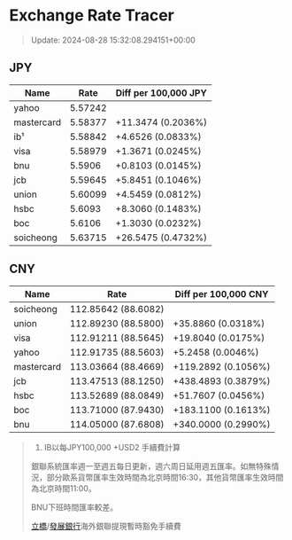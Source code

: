 # Exchange Rate Tracer

> Update: 2024-08-28 15:32:08.294151+00:00

## JPY

| Name       |    Rate | Diff per 100,000 JPY   |
|------------|---------|------------------------|
| yahoo      | 5.57242 |                        |
| mastercard | 5.58377 | +11.3474 (0.2036%)     |
| ib¹        | 5.58842 | +4.6526 (0.0833%)      |
| visa       | 5.58979 | +1.3671 (0.0245%)      |
| bnu        | 5.5906  | +0.8103 (0.0145%)      |
| jcb        | 5.59645 | +5.8451 (0.1046%)      |
| union      | 5.60099 | +4.5459 (0.0812%)      |
| hsbc       | 5.6093  | +8.3060 (0.1483%)      |
| boc        | 5.6106  | +1.3030 (0.0232%)      |
| soicheong  | 5.63715 | +26.5475 (0.4732%)     |

## CNY

| Name       | Rate                | Diff per 100,000 CNY   |
|------------|---------------------|------------------------|
| soicheong  | 112.85642	(88.6082) |                        |
| union      | 112.89230	(88.5800) | +35.8860 (0.0318%)     |
| visa       | 112.91211	(88.5645) | +19.8040 (0.0175%)     |
| yahoo      | 112.91735	(88.5603) | +5.2458 (0.0046%)      |
| mastercard | 113.03664	(88.4669) | +119.2892 (0.1056%)    |
| jcb        | 113.47513	(88.1250) | +438.4893 (0.3879%)    |
| hsbc       | 113.52689	(88.0849) | +51.7607 (0.0456%)     |
| boc        | 113.71000	(87.9430) | +183.1100 (0.1613%)    |
| bnu        | 114.05000	(87.6808) | +340.0000 (0.2990%)    |


> 1. IB以每JPY100,000 +USD2 手續費計算
>
> 銀聯系統匯率週一至週五每日更新，週六周日延用週五匯率。如無特殊情況，部分歐系貨幣匯率生效時間為北京時間16:30，其他貨幣匯率生效時間為北京時間11:00。
>
> BNU下班時間匯率較差。
>
> [立橋](https://www.wlbank.com.mo/uploads/ueditor/file/20181211/1544536513900230.pdf)/[發展銀行](https://www.mdb.com.mo/Service_Charges_20230728.pdf)海外銀聯提現暫時豁免手續費

